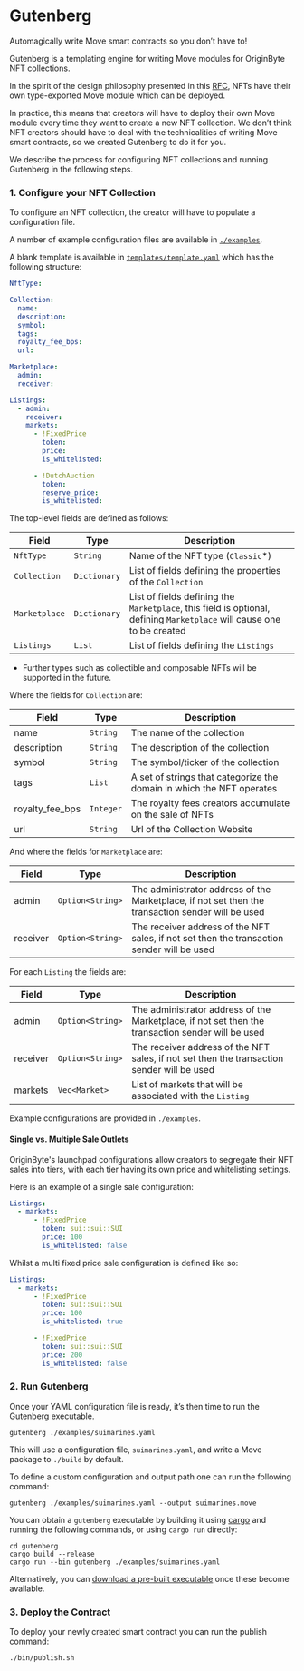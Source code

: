# Gutenberg

Automagically write Move smart contracts so you don’t have to!

Gutenberg is a templating engine for writing Move modules for OriginByte NFT collections.

In the spirit of the design philosophy presented in this [RFC](https://github.com/MystenLabs/sui/blob/a49613a52d1556386464be7d138c379773f35499/sui_programmability/examples/nft_standard/README.md), NFTs have their own type-exported Move module which can be deployed.

In practice, this means that creators will have to deploy their own Move module every time they want to create a new NFT collection. We don’t think NFT creators should have to deal with the technicalities of writing Move smart contracts, so we created Gutenberg to do it for you.

We describe the process for configuring NFT collections and running Gutenberg in the following steps.

### 1. Configure your NFT Collection

To configure an NFT collection, the creator will have to populate a configuration file.

A number of example configuration files are available in [`./examples`](./examples).

A blank template is available in [`templates/template.yaml`](templates/template.yaml) which has the following structure:

```yaml
NftType:

Collection:
  name:
  description:
  symbol:
  tags:
  royalty_fee_bps:
  url:

Marketplace:
  admin:
  receiver:

Listings:
  - admin:
    receiver:
    markets:
      - !FixedPrice
        token:
        price:
        is_whitelisted:

      - !DutchAuction
        token:
        reserve_price:
        is_whitelisted:
```

The top-level fields are defined as follows:

| Field            | Type          | Description |
| ---------------- | ------------- | ----------- |
| `NftType`        | `String`      | Name of the NFT type (`Classic`*) |
| `Collection`     | `Dictionary`  | List of fields defining the properties of the `Collection` |
| `Marketplace`    | `Dictionary`  | List of fields defining the `Marketplace`, this field is optional, defining `Marketplace` will cause one to be created |
| `Listings`       | `List`        | List of fields defining the `Listings` |

* Further types such as collectible and composable NFTs will be supported in the future.

Where the fields for `Collection` are:

| Field           | Type       | Description |
| --------------- | ---------- | ----------- |
| name            | `String`   | The name of the collection |
| description     | `String`   | The description of the collection |
| symbol          | `String`   | The symbol/ticker of the collection |
| tags            | `List`     | A set of strings that categorize the domain in which the NFT operates |
| royalty_fee_bps | `Integer`  | The royalty fees creators accumulate on the sale of NFTs |
| url             | `String`   | Url of the Collection Website |

And where the fields for `Marketplace` are:

| Field          | Type             | Description |
| -------------- | ---------------- | ----------- |
| admin          | `Option<String>` | The administrator address of the Marketplace, if not set then the transaction sender will be used |
| receiver       | `Option<String>` | The receiver address of the NFT sales, if not set then the transaction sender will be used |

For each `Listing` the fields are:

| Field    | Type             | Description |
| -------- | ---------------- | ----------- |
| admin    | `Option<String>` | The administrator address of the Marketplace, if not set then the transaction sender will be used |
| receiver | `Option<String>` | The receiver address of the NFT sales, if not set then the transaction sender will be used |
| markets  | `Vec<Market>`    | List of markets that will be associated with the `Listing`

Example configurations are provided in `./examples`.

#### Single vs. Multiple Sale Outlets

OriginByte's launchpad configurations allow creators to segregate their NFT sales into tiers, with each tier having its own price and whitelisting settings.

Here is an example of a single sale configuration:

```yaml
Listings:
  - markets:
      - !FixedPrice
        token: sui::sui::SUI
        price: 100
        is_whitelisted: false
```

Whilst a multi fixed price sale configuration is defined like so:

```yaml
Listings:
  - markets:
      - !FixedPrice
        token: sui::sui::SUI
        price: 100
        is_whitelisted: true

      - !FixedPrice
        token: sui::sui::SUI
        price: 200
        is_whitelisted: false
```

### 2. Run Gutenberg

Once your YAML configuration file is ready, it’s then time to run the Gutenberg executable.

```shell
gutenberg ./examples/suimarines.yaml
```

This will use a configuration file, `suimarines.yaml`, and write a Move package to `./build` by default.

To define a custom configuration and output path one can run the following command:

```shell
gutenberg ./examples/suimarines.yaml --output suimarines.move
```

You can obtain a `gutenberg` executable by building it using [cargo](https://doc.rust-lang.org/cargo/getting-started/installation.html) and running the following commands, or using `cargo run` directly:

```shell
cd gutenberg
cargo build --release
cargo run --bin gutenberg ./examples/suimarines.yaml
```

Alternatively, you can [download a pre-built executable](https://github.com/Origin-Byte/nft-protocol/tags) once these become available.

### 3. Deploy the Contract

To deploy your newly created smart contract you can run the publish command:

```sh
./bin/publish.sh
```
